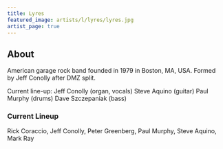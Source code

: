 ```yaml
---
title: Lyres
featured_image: artists/l/lyres/lyres.jpg
artist_page: true
---
```

## About

American garage rock band founded in 1979 in Boston, MA, USA.
Formed by Jeff Conolly after DMZ split.

Current line-up:
Jeff Conolly (organ, vocals)
Steve Aquino (guitar)
Paul Murphy (drums)
Dave Szczepaniak (bass)

### Current Lineup

Rick Coraccio, Jeff Conolly, Peter Greenberg, Paul Murphy, Steve Aquino, Mark Ray


